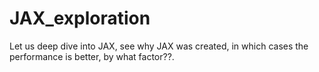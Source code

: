 # JAX_exploration
Let us deep dive into JAX, see why JAX was created, in which cases the performance is better, by what factor??.
